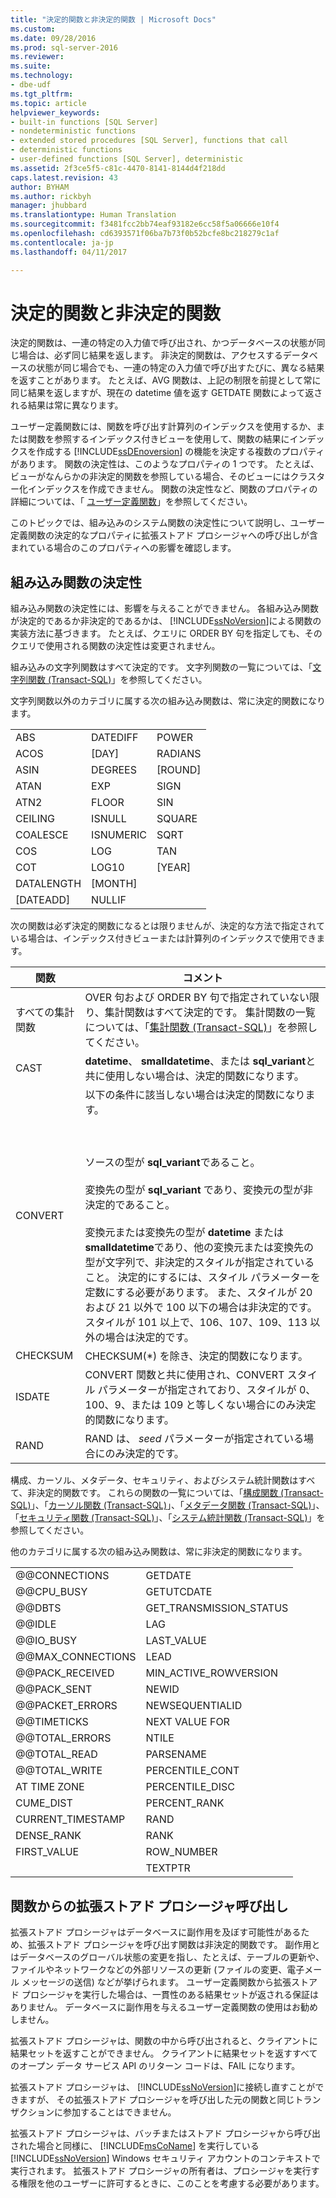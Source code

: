 ```yaml
---
title: "決定的関数と非決定的関数 | Microsoft Docs"
ms.custom: 
ms.date: 09/28/2016
ms.prod: sql-server-2016
ms.reviewer: 
ms.suite: 
ms.technology:
- dbe-udf
ms.tgt_pltfrm: 
ms.topic: article
helpviewer_keywords:
- built-in functions [SQL Server]
- nondeterministic functions
- extended stored procedures [SQL Server], functions that call
- deterministic functions
- user-defined functions [SQL Server], deterministic
ms.assetid: 2f3ce5f5-c81c-4470-8141-8144d4f218dd
caps.latest.revision: 43
author: BYHAM
ms.author: rickbyh
manager: jhubbard
ms.translationtype: Human Translation
ms.sourcegitcommit: f3481fcc2bb74eaf93182e6cc58f5a06666e10f4
ms.openlocfilehash: cd6393571f06ba7b73f0b52bcfe8bc218279c1af
ms.contentlocale: ja-jp
ms.lasthandoff: 04/11/2017

---
```

# <a name="deterministic-and-nondeterministic-functions"></a>決定的関数と非決定的関数
  決定的関数は、一連の特定の入力値で呼び出され、かつデータベースの状態が同じ場合は、必ず同じ結果を返します。 非決定的関数は、アクセスするデータベースの状態が同じ場合でも、一連の特定の入力値で呼び出すたびに、異なる結果を返すことがあります。 たとえば、AVG 関数は、上記の制限を前提として常に同じ結果を返しますが、現在の datetime 値を返す GETDATE 関数によって返される結果は常に異なります。  
  
 ユーザー定義関数には、関数を呼び出す計算列のインデックスを使用するか、または関数を参照するインデックス付きビューを使用して、関数の結果にインデックスを作成する [!INCLUDE[ssDEnoversion](../../includes/ssdenoversion-md.md)] の機能を決定する複数のプロパティがあります。 関数の決定性は、このようなプロパティの 1 つです。 たとえば、ビューがなんらかの非決定的関数を参照している場合、そのビューにはクラスター化インデックスを作成できません。 関数の決定性など、関数のプロパティの詳細については、「 [ユーザー定義関数](../../relational-databases/user-defined-functions/user-defined-functions.md)」を参照してください。  
  
 このトピックでは、組み込みのシステム関数の決定性について説明し、ユーザー定義関数の決定的なプロパティに拡張ストアド プロシージャへの呼び出しが含まれている場合のこのプロパティへの影響を確認します。  
  
## <a name="built-in-function-determinism"></a>組み込み関数の決定性  
 組み込み関数の決定性には、影響を与えることができません。 各組み込み関数が決定的であるか非決定的であるかは、 [!INCLUDE[ssNoVersion](../../includes/ssnoversion-md.md)]による関数の実装方法に基づきます。 たとえば、クエリに ORDER BY 句を指定しても、そのクエリで使用される関数の決定性は変更されません。  
  
 組み込みの文字列関数はすべて決定的です。 文字列関数の一覧については、「[文字列関数 &#40;Transact-SQL&#41;](../../t-sql/functions/string-functions-transact-sql.md)」を参照してください。  
  
 文字列関数以外のカテゴリに属する次の組み込み関数は、常に決定的関数になります。  
  
||||  
|-|-|-|  
|ABS|DATEDIFF|POWER|  
|ACOS|[DAY]|RADIANS|  
|ASIN|DEGREES|[ROUND]|  
|ATAN|EXP|SIGN|  
|ATN2|FLOOR|SIN|  
|CEILING|ISNULL|SQUARE|  
|COALESCE|ISNUMERIC|SQRT|  
|COS|LOG|TAN|  
|COT|LOG10|[YEAR]|  
|DATALENGTH|[MONTH]||  
|[DATEADD]|NULLIF||  
  
 次の関数は必ず決定的関数になるとは限りませんが、決定的な方法で指定されている場合は、インデックス付きビューまたは計算列のインデックスで使用できます。  
  
|関数|コメント|  
|--------------|--------------|  
|すべての集計関数|OVER 句および ORDER BY 句で指定されていない限り、集計関数はすべて決定的です。 集計関数の一覧については、「[集計関数 &#40;Transact-SQL&#41;](../../t-sql/functions/aggregate-functions-transact-sql.md)」を参照してください。|  
|CAST|**datetime**、 **smalldatetime**、または **sql_variant**と共に使用しない場合は、決定的関数になります。|  
|CONVERT|以下の条件に該当しない場合は決定的関数になります。<br /><br /> <br /><br /> ソースの型が **sql_variant**であること。<br /><br /> 変換先の型が **sql_variant** であり、変換元の型が非決定的であること。<br /><br /> 変換元または変換先の型が **datetime** または **smalldatetime**であり、他の変換元または変換先の型が文字列で、非決定的スタイルが指定されていること。 決定的にするには、スタイル パラメーターを定数にする必要があります。 また、スタイルが 20 および 21 以外で 100 以下の場合は非決定的です。 スタイルが 101 以上で、106、107、109、113 以外の場合は決定的です。|  
|CHECKSUM|CHECKSUM(*) を除き、決定的関数になります。|  
|ISDATE|CONVERT 関数と共に使用され、CONVERT スタイル パラメーターが指定されており、スタイルが 0、100、9、または 109 と等しくない場合にのみ決定的関数になります。|  
|RAND|RAND は、 *seed* パラメーターが指定されている場合にのみ決定的です。|  
  
 構成、カーソル、メタデータ、セキュリティ、およびシステム統計関数はすべて、非決定的関数です。 これらの関数の一覧については、「[構成関数 &#40;Transact-SQL&#41;](../../t-sql/functions/configuration-functions-transact-sql.md)」、「[カーソル関数 &#40;Transact-SQL&#41;](../../t-sql/functions/cursor-functions-transact-sql.md)」、「[メタデータ関数 &#40;Transact-SQL&#41;](../../t-sql/functions/metadata-functions-transact-sql.md)」、「[セキュリティ関数 &#40;Transact-SQL&#41;](../../t-sql/functions/security-functions-transact-sql.md)」、「[システム統計関数 &#40;Transact-SQL&#41;](../../t-sql/functions/system-statistical-functions-transact-sql.md)」を参照してください。  
  
 他のカテゴリに属する次の組み込み関数は、常に非決定的関数になります。  
  
|||  
|-|-|  
|@@CONNECTIONS|GETDATE|  
|@@CPU_BUSY|GETUTCDATE|  
|@@DBTS|GET_TRANSMISSION_STATUS|  
|@@IDLE|LAG|  
|@@IO_BUSY|LAST_VALUE|  
|@@MAX_CONNECTIONS|LEAD|  
|@@PACK_RECEIVED|MIN_ACTIVE_ROWVERSION|  
|@@PACK_SENT|NEWID|  
|@@PACKET_ERRORS|NEWSEQUENTIALID|  
|@@TIMETICKS|NEXT VALUE FOR|  
|@@TOTAL_ERRORS|NTILE|  
|@@TOTAL_READ|PARSENAME|  
|@@TOTAL_WRITE|PERCENTILE_CONT|  
|AT TIME ZONE|PERCENTILE_DISC|
|CUME_DIST|PERCENT_RANK|  
|CURRENT_TIMESTAMP|RAND|  
|DENSE_RANK|RANK|  
|FIRST_VALUE|ROW_NUMBER|   
||TEXTPTR|  
  
## <a name="calling-extended-stored-procedures-from-functions"></a>関数からの拡張ストアド プロシージャ呼び出し  
 拡張ストアド プロシージャはデータベースに副作用を及ぼす可能性があるため、拡張ストアド プロシージャを呼び出す関数は非決定的関数です。 副作用とはデータベースのグローバル状態の変更を指し、たとえば、テーブルの更新や、ファイルやネットワークなどの外部リソースの更新 (ファイルの変更、電子メール メッセージの送信) などが挙げられます。 ユーザー定義関数から拡張ストアド プロシージャを実行した場合は、一貫性のある結果セットが返される保証はありません。 データベースに副作用を与えるユーザー定義関数の使用はお勧めしません。  
  
 拡張ストアド プロシージャは、関数の中から呼び出されると、クライアントに結果セットを返すことができません。 クライアントに結果セットを返すすべてのオープン データ サービス API のリターン コードは、FAIL になります。  
  
 拡張ストアド プロシージャは、 [!INCLUDE[ssNoVersion](../../includes/ssnoversion-md.md)]に接続し直すことができますが、 その拡張ストアド プロシージャを呼び出した元の関数と同じトランザクションに参加することはできません。  
  
 拡張ストアド プロシージャは、バッチまたはストアド プロシージャから呼び出された場合と同様に、 [!INCLUDE[msCoName](../../includes/msconame-md.md)] を実行している [!INCLUDE[ssNoVersion](../../includes/ssnoversion-md.md)] Windows セキュリティ アカウントのコンテキストで実行されます。 拡張ストアド プロシージャの所有者は、プロシージャを実行する権限を他のユーザーに許可するときに、このことを考慮する必要があります。  
  
  

